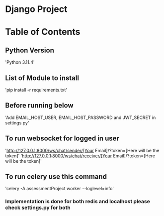 # Django Project

# Table of Contents
## Python Version
'Python 3.11.4'
## List of Module to install
'pip install -r requirements.txt'

## Before running below
'Add EMAIL_HOST_USER, EMAIL_HOST_PASSWORD and JWT_SECRET in settings.py'

## To run websocket for logged in user
'http://127.0.0.1:8000/ws/chat/sender/[Your Email]/?token=[Here will be the token]'
'http://127.0.0.1:8000/ws/chat/receiver/[Your Email]/?token=[Here will be the token]'

## To run celery use this command
'celery -A assessmentProject worker --loglevel=info'

### Implementation is done for both redis and localhost please check settings.py for both 
